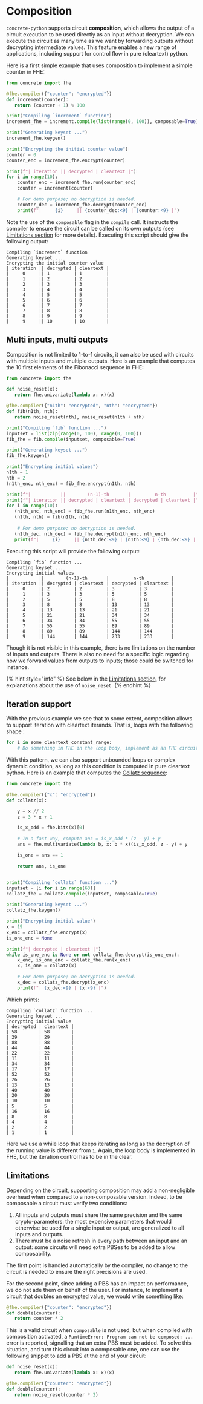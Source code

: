 # Composition

`concrete-python` supports circuit __composition__, which allows the output of a circuit execution to be used directly as an input without decryption. We can execute the circuit as many time as we want by forwarding outputs without decrypting intermediate values. This feature enables a new range of applications, including support for control flow in pure (cleartext) python.

Here is a first simple example that uses composition to implement a simple counter in FHE:

```python
from concrete import fhe

@fhe.compiler({"counter": "encrypted"})
def increment(counter):
   return (counter + 1) % 100

print("Compiling `increment` function")
increment_fhe = increment.compile(list(range(0, 100)), composable=True)

print("Generating keyset ...")
increment_fhe.keygen()

print("Encrypting the initial counter value")
counter = 0
counter_enc = increment_fhe.encrypt(counter)

print(f"| iteration || decrypted | cleartext |")
for i in range(10):
    counter_enc = increment_fhe.run(counter_enc)
    counter = increment(counter)

    # For demo purpose; no decryption is needed.
    counter_dec = increment_fhe.decrypt(counter_enc)
    print(f"|     {i}     || {counter_dec:<9} | {counter:<9} |")
```

Note the use of the `composable` flag in the `compile` call. It instructs the compiler to ensure the circuit can be called on its own outputs (see [Limitations section](#limitations) for more details). Executing this script should give the following output:

```shell
Compiling `increment` function
Generating keyset ...
Encrypting the initial counter value
| iteration || decrypted | cleartext |
|     0     || 1         | 1         |
|     1     || 2         | 2         |
|     2     || 3         | 3         |
|     3     || 4         | 4         |
|     4     || 5         | 5         |
|     5     || 6         | 6         |
|     6     || 7         | 7         |
|     7     || 8         | 8         |
|     8     || 9         | 9         |
|     9     || 10        | 10        |
```

## Multi inputs, multi outputs

Composition is not limited to 1-to-1 circuits, it can also be used with circuits with multiple inputs and multiple outputs. Here is an example that computes the 10 first elements of the Fibonacci sequence in FHE:

```python
from concrete import fhe

def noise_reset(x):
   return fhe.univariate(lambda x: x)(x)

@fhe.compiler({"n1th": "encrypted", "nth": "encrypted"})
def fib(n1th, nth):
   return noise_reset(nth), noise_reset(n1th + nth)

print("Compiling `fib` function ...")
inputset = list(zip(range(0, 100), range(0, 100)))
fib_fhe = fib.compile(inputset, composable=True)

print("Generating keyset ...")
fib_fhe.keygen()

print("Encrypting initial values")
n1th = 1
nth = 2
(n1th_enc, nth_enc) = fib_fhe.encrypt(n1th, nth)

print(f"|           ||        (n-1)-th       |         n-th          |")
print(f"| iteration || decrypted | cleartext | decrypted | cleartext |")
for i in range(10):
   (n1th_enc, nth_enc) = fib_fhe.run(n1th_enc, nth_enc)
   (n1th, nth) = fib(n1th, nth)
   
    # For demo purpose; no decryption is needed.
   (n1th_dec, nth_dec) = fib_fhe.decrypt(n1th_enc, nth_enc)
   print(f"|     {i}     || {n1th_dec:<9} | {n1th:<9} | {nth_dec:<9} | {nth:<9} |")
```

Executing this script will provide the following output:

```shell
Compiling `fib` function ...
Generating keyset ...
Encrypting initial values
|           ||        (n-1)-th       |         n-th          |
| iteration || decrypted | cleartext | decrypted | cleartext |
|     0     || 2         | 2         | 3         | 3         |
|     1     || 3         | 3         | 5         | 5         |
|     2     || 5         | 5         | 8         | 8         |
|     3     || 8         | 8         | 13        | 13        |
|     4     || 13        | 13        | 21        | 21        |
|     5     || 21        | 21        | 34        | 34        |
|     6     || 34        | 34        | 55        | 55        |
|     7     || 55        | 55        | 89        | 89        |
|     8     || 89        | 89        | 144       | 144       |
|     9     || 144       | 144       | 233       | 233       |
```

Though it is not visible in this example, there is no limitations on the number of inputs and outputs. There is also no need for a specific logic regarding how we forward values from outputs to inputs; those could be switched for instance. 

{% hint style="info" %}
See below in the [Limitations section](#limitations), for explanations about the use of `noise_reset`.
{% endhint %}

## Iteration support

With the previous example we see that to some extent, composition allows to support iteration with cleartext iterands. That is, loops with the following shape :

```python
for i in some_cleartext_constant_range:
    # Do something in FHE in the loop body, implement as an FHE circuit.
```

With this pattern, we can also support unbounded loops or complex dynamic condition, as long as this condition is computed in pure cleartext python. Here is an example that computes the [Collatz sequence](https://en.wikipedia.org/wiki/Collatz_conjecture):

```python
from concrete import fhe

@fhe.compiler({"x": "encrypted"})
def collatz(x):

    y = x // 2
    z = 3 * x + 1

    is_x_odd = fhe.bits(x)[0]

    # In a fast way, compute ans = is_x_odd * (z - y) + y
    ans = fhe.multivariate(lambda b, x: b * x)(is_x_odd, z - y) + y

    is_one = ans == 1

    return ans, is_one


print("Compiling `collatz` function ...")
inputset = [i for i in range(63)]
collatz_fhe = collatz.compile(inputset, composable=True)

print("Generating keyset ...")
collatz_fhe.keygen()

print("Encrypting initial value")
x = 19
x_enc = collatz_fhe.encrypt(x)
is_one_enc = None

print(f"| decrypted | cleartext |")
while is_one_enc is None or not collatz_fhe.decrypt(is_one_enc):
    x_enc, is_one_enc = collatz_fhe.run(x_enc)
    x, is_one = collatz(x)

    # For demo purpose; no decryption is needed.
    x_dec = collatz_fhe.decrypt(x_enc)
    print(f"| {x_dec:<9} | {x:<9} |")
```

Which prints:

```shell
Compiling `collatz` function ...
Generating keyset ...
Encrypting initial value
| decrypted | cleartext |
| 58        | 58        |
| 29        | 29        |
| 88        | 88        |
| 44        | 44        |
| 22        | 22        |
| 11        | 11        |
| 34        | 34        |
| 17        | 17        |
| 52        | 52        |
| 26        | 26        |
| 13        | 13        |
| 40        | 40        |
| 20        | 20        |
| 10        | 10        |
| 5         | 5         |
| 16        | 16        |
| 8         | 8         |
| 4         | 4         |
| 2         | 2         |
| 1         | 1         |
```

Here we use a while loop that keeps iterating as long as the decryption of the running value is different from `1`. Again, the loop body is implemented in FHE, but the iteration control has to be in the clear.

## Limitations

Depending on the circuit, supporting composition may add a non-negligible overhead when compared to a non-composable version. Indeed, to be composable a circuit must verify two conditions:
1) All inputs and outputs must share the same precision and the same crypto-parameters: the most expensive parameters that would otherwise be used for a single input or output, are generalized to all inputs and outputs.
2) There must be a noise refresh in every path between an input and an output: some circuits will need extra PBSes to be added to allow composability.

The first point is handled automatically by the compiler, no change to the circuit is needed to ensure the right precisions are used. 

For the second point, since adding a PBS has an impact on performance, we do not ade them on behalf of the user. For instance, to implement a circuit that doubles an encrypted value, we would write something like:

```python
@fhe.compiler({"counter": "encrypted"})
def double(counter):
   return counter * 2
```

This is a valid circuit when `composable` is not used, but when compiled with composition activated, a `RuntimeError: Program can not be composed: ...` error is reported, signalling that an extra PBS must be added. To solve this situation, and turn this circuit into a composable one, one can use the following snippet to add a PBS at the end of your circuit:

```python
def noise_reset(x):
   return fhe.univariate(lambda x: x)(x)

@fhe.compiler({"counter": "encrypted"})
def double(counter):
   return noise_reset(counter * 2)
```
